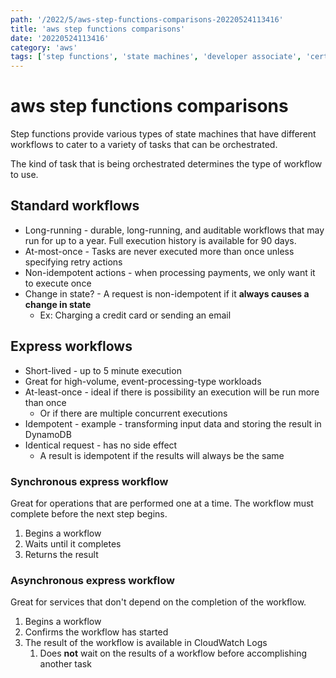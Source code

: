 ```yaml
---
path: '/2022/5/aws-step-functions-comparisons-20220524113416'
title: 'aws step functions comparisons'
date: '20220524113416'
category: 'aws'
tags: ['step functions', 'state machines', 'developer associate', 'certification']
---
```


# aws step functions comparisons
Step functions provide various types of state machines that have different
workflows to cater to a variety of tasks that can be orchestrated.

The kind of task that is being orchestrated determines the type of workflow to use.

## Standard workflows
* Long-running - durable, long-running, and auditable workflows that may run for
up to a year. Full execution history is available for 90 days.
* At-most-once - Tasks are never executed more than once unless specifying retry actions
* Non-idempotent actions - when processing payments, we only want it to execute once
* Change in state? - A request is non-idempotent if it **always causes a change in state**
    * Ex: Charging a credit card or sending an email

## Express workflows
* Short-lived - up to 5 minute execution
* Great for high-volume, event-processing-type workloads
* At-least-once - ideal if there is possibility an execution will be run more than once
    * Or if there are multiple concurrent executions
* Idempotent - example - transforming input data and storing the result in DynamoDB
* Identical request - has no side effect
    * A result is idempotent if the results will always be the same

### Synchronous express workflow
Great for operations that are performed one at a time. The workflow must complete
before the next step begins.
1. Begins a workflow
1. Waits until it completes
1. Returns the result

### Asynchronous express workflow
Great for services that don't depend on the completion of the workflow.
1. Begins a workflow
1. Confirms the workflow has started
1. The result of the workflow is available in CloudWatch Logs
    1. Does **not** wait on the results of a workflow before accomplishing another task

